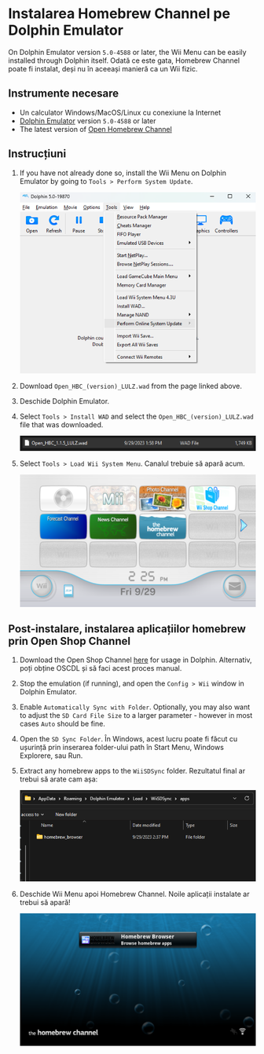 # Instalarea Homebrew Channel pe Dolphin Emulator

On Dolphin Emulator version `5.0-4588` or later, the Wii Menu can be easily installed through Dolphin itself. Odată ce este gata, Homebrew Channel poate fi instalat, deși nu în aceeași manieră ca un Wii fizic.

## Instrumente necesare

- Un calculator Windows/MacOS/Linux cu conexiune la Internet
- [Dolphin Emulator](https://dolphin-emu.org/download/) version `5.0-4588` or later
- The latest version of [Open Homebrew Channel](https://github.com/Wii-Mini-Hacking/hbc/releases)

## Instrucțiuni

1. If you have not already done so, install the Wii Menu on Dolphin Emulator by going to `Tools > Perform System Update`.

   ![](/images/homebrew-dolphin/system-update.png)

2. Download `Open_HBC_(version)_LULZ.wad` from the page linked above.

3. Deschide Dolphin Emulator.

4. Select `Tools > Install WAD` and select the `Open_HBC_(version)_LULZ.wad` file that was downloaded.

   ![](/images/homebrew-dolphin/ohbc-file.png)

5. Select `Tools > Load Wii System Menu`. Canalul trebuie să apară acum.

   ![](/images/homebrew-dolphin/hbc-installed.png)

## Post-instalare, instalarea aplicațiilor homebrew prin Open Shop Channel

1. Download the Open Shop Channel [here](https://oscwii.org/library/app/homebrew_browser) for usage in Dolphin. Alternativ, poți obține OSCDL și să faci acest proces manual.

2. Stop the emulation (if running), and open the `Config > Wii` window in Dolphin Emulator.

3. Enable `Automatically Sync with Folder`. Optionally, you may also want to adjust the `SD Card File Size` to a larger parameter - however in most cases `Auto` should be fine.

4. Open the `SD Sync Folder`. În Windows, acest lucru poate fi făcut cu ușurință prin inserarea folder-ului path în Start Menu, Windows Explorere, sau Run.

5. Extract any homebrew apps to the `WiiSDSync` folder. Rezultatul final ar trebui să arate cam așa:

   ![](/images/homebrew-dolphin/apps-folder.png)

6. Deschide Wii Menu apoi Homebrew Channel. Noile aplicații instalate ar trebui să apară!

   ![](/images/homebrew-dolphin/hbc-apps.png)

